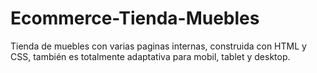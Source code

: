 # Ecommerce-Tienda-Muebles
Tienda de muebles con varias paginas internas, construida con HTML y CSS, también es totalmente adaptativa para mobil, tablet y desktop.
